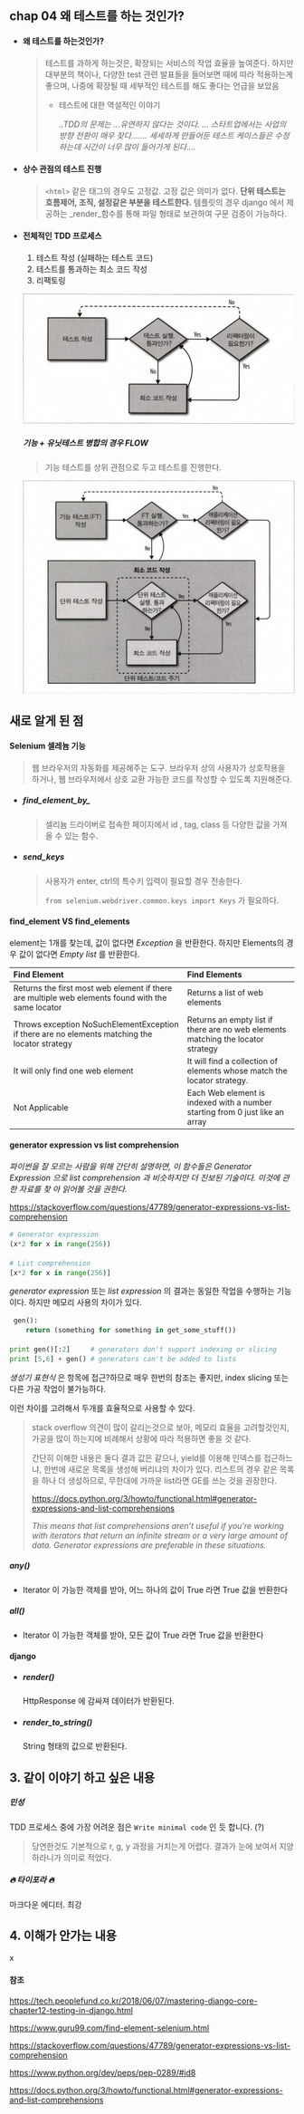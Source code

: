 ## chap 04 왜 테스트를 하는 것인가?

- #### 왜 테스트를 하는것인가? 

  > 테스트를 과하게 하는것은, 확장되는 서비스의 작업 효율을 높여준다. 하지만 대부분의 책이나, 다양한 test 관련 발표들을 들어보면 때에 따라 적용하는게 좋으며, 나중에 확장될 때 세부적인 테스트를 해도 좋다는 언급을 보았음
  >
  > - 테스트에 대한 역설적인 이야기
  >
  >   _..TDD의 문제는 ...유연하지 않다는 것이다. ... 스타트업에서는 사업의 방향 전환이 매우 잦다....... 세세하게 만들어둔 테스트 케이스들은 수정하는데 시간이 너무 많이 들어가게 된다...._

- #### 상수 관점의 테스트 진행

  > `<html>` 같은 태그의 경우도 고정값. 고정 값은 의미가 없다. __단위 테스트는 흐름제어, 조직, 설정같은 부분을 테스트한다.__ 템플릿의 경우 django 에서 제공하는 _render_함수를 통해 파일 형태로 보관하여 구문 검증이 가능하다.

- #### 전체적인 TDD 프로세스

  1. 테스트 작성 (실패하는 테스트 코드)
  2. 테스트를 통과하는 최소 코드 작성
  3. 리팩토링 

  ![tdd](./img/tdd1.png)

  ##### 기능 + 유닛테스트 병합의 경우 FLOW

  > 기능 테스트를 상위 관점으로 두고 테스트를 진행한다. 

  ![tdd flow](./img/tdd2.png)

  

## 새로 알게 된 점

#### Selenium 셀레늄 기능

> 웹 브라우저의 자동화를 제공해주는 도구. 브라우저 상의 사용자가 상호작용을 하거나, 웹 브라우저에서 상호 교환 가능한 코드를 작성할 수 있도록 지원해준다. 

- ##### find_element_by_

  > 셀리늄 드라이버로 접속한 페이지에서 id , tag, class 등 다양한 값을 가져올 수 있는 함수.

- ##### send_keys

  > 사용자가 enter, ctrl의 특수키 입력이 필요할 경우 전송한다. 
  >
  > `from selenium.webdriver.common.keys import Keys` 가 필요하다.

#### find_element VS find_elements

element는 1개를 찾는데, 값이 없다면 _Exception_ 을 반환한다. 하지만 Elements의 경우 값이 없다면 _Empty list_ 를 반환한다. 

| Find Element                                                 | Find Elements                                                |
| :----------------------------------------------------------- | :----------------------------------------------------------- |
| Returns the first most web element if there are multiple web elements found with the same locator | Returns a list of web elements                               |
| Throws exception NoSuchElementException if there are no elements matching the locator strategy | Returns an empty list if there are no web elements matching the locator strategy |
| It will only find one web element                            | It will find a collection of elements whose match the locator strategy. |
| Not Applicable                                               | Each Web element is indexed with a number starting from 0 just like an array |



#### generator expression vs list comprehension

_파이썬을 잘 모르는 사람을 위해 간단히 설명하면, 이 함수들은 Generator Expression 으로 list comprehension 과 비슷하지만 더 진보된 기술이다. 이것에 관한 자료를 찾 아 읽어볼 것을 권한다._

https://stackoverflow.com/questions/47789/generator-expressions-vs-list-comprehension

```python
# Generator expression
(x*2 for x in range(256))

# List comprehension
[x*2 for x in range(256)]
```

*generator expression* 또는 *list expression* 의 결과는 동일한 작업을 수행하는 기능이다. 하지만 메모리 사용의 차이가 있다.

```python
 gen():
    return (something for something in get_some_stuff())
  
print gen()[:2]     # generators don't support indexing or slicing
print [5,6] + gen() # generators can't be added to lists
```

*생성기 표현식* 은 항목에 접근?하므로 매우 한번의 참조는 좋지만, index slicing 또는 다른 가공 작업이 불가능하다. 

이런 차이를 고려해서 두개를 효율적으로 사용할 수 있다.

> stack overflow 의견이 많이 갈리는것으로 보아, 메모리 효율을 고려할것인지, 가공을 많이 하는지에 비례해서 상황에 따라 적용하면 좋을 것 같다. 
>
> 간단히 이해한 내용은 둘다 결과 값은 같으나, yield를 이용해 인덱스를 접근하느냐, 한번에 새로운 목록을 생성해 버리냐의 차이가 있다. 리스트의 경우 같은 목록을 하나 더 생성하므로, 무한대에 가까운 list라면 GE를 쓰는 것을 권장한다.
>
> https://docs.python.org/3/howto/functional.html#generator-expressions-and-list-comprehensions
>
> _This means that list comprehensions aren’t useful if you’re working with iterators that return an infinite stream or a very large amount of data. Generator expressions are preferable in these situations._

##### any()

- Iterator 이 가능한 객체를 받아, 어느 하나의 값이 True 라면 True 값을 반환한다

##### all()

- Iterator 이 가능한 객체를 받아, 모든 값이 True 라면 True 값을 반환한다

#### django

- ##### render()

  HttpResponse 에 감싸져 데이터가 반환된다.

- ##### render_to_string()

  String 형태의 값으로 반환된다.



## 3. 같이 이야기 하고 싶은 내용

##### 민성

TDD 프로세스 중에 가장 어려운 점은 `Write minimal code` 인 듯 합니다. (?)

> 당연한것도 기본적으로 r, g, y 과정을 거치는게 어렵다. 결과가 눈에 보여서 지양하라니가 의미로 적었다. 



##### 🔥 타이포라 🔥

마크다운 에디터. 최강







## 4. 이해가 안가는 내용

x



#### 참조

https://tech.peoplefund.co.kr/2018/06/07/mastering-django-core-chapter12-testing-in-django.html

https://www.guru99.com/find-element-selenium.html

https://stackoverflow.com/questions/47789/generator-expressions-vs-list-comprehension

https://www.python.org/dev/peps/pep-0289/#id8

https://docs.python.org/3/howto/functional.html#generator-expressions-and-list-comprehensions